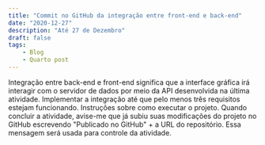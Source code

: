 ```yaml
---
title: "Commit no GitHub da integração entre front-end e back-end"
date: "2020-12-27"
description: "Até 27 de Dezembro"
draft: false
tags:
    - Blog
    - Quarto post
---
```


Integração entre back-end e front-end significa que a interface gráfica irá interagir com o servidor de dados por meio da API desenvolvida na última atividade.
Implementar a integração até que pelo menos três requisitos estejam funcionando. 
Instruções sobre como executar o projeto.
Quando concluir a atividade, avise-me que já subiu suas modificações do projeto no GitHub escrevendo "Publicado no GitHub" +  a URL do repositório. Essa mensagem será usada para controle da atividade.